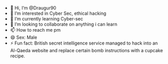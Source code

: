 - 👋 Hi, I’m @Draugur90
- 👀 I’m interested in Cyber Sec, ethical hacking
- 🌱 I’m currently learning Cyber-sec
- 💞️ I’m looking to collaborate on anything i can learn
- 📫 How to reach me pm
- 😄 Sex: Male
- ⚡ Fun fact: British secret intelligence service managed to hack into an Al-Qaeda website and replace certain bomb instructions with a cupcake recipe.

<!---
Draugur90/Draugur90 is a ✨ special ✨ repository because its `README.md` (this file) appears on your GitHub profile.
You can click the Preview link to take a look at your changes.
--->
